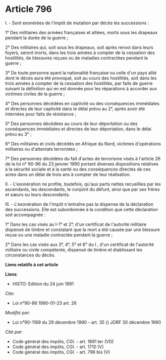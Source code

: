 # Article 796

I. - Sont exonérées de l'impôt de mutation par décès les successions :

1° Des militaires des armées françaises et alliées, morts sous les drapeaux pendant la durée de la guerre ;

2° Des militaires qui, soit sous les drapeaux, soit après renvoi dans leurs foyers, seront morts, dans les trois années à
compter de la cessation des hostilités, de blessures reçues ou de maladies contractées pendant la guerre ;

3° De toute personne ayant la nationalité française ou celle d'un pays allié dont le décès aura été provoqué, soit au cours
des hostilités, soit dans les trois années à compter de la cessation des hostilités, par faits de guerre suivant la
définition qui en est donnée pour les réparations à accorder aux victimes civiles de la guerre ;

4° Des personnes décédées en captivité ou des conséquences immédiates et directes de leur captivité dans le délai prévu au
2°, après avoir été internées pour faits de résistance ;

5° Des personnes décédées au cours de leur déportation ou des conséquences immédiates et directes de leur déportation, dans
le délai prévu au 3° ;

6° Des militaires et civils décédés en Afrique du Nord, victimes d'opérations militaires ou d'attentats terroristes ;

7° Des personnes décédées du fait d'actes de terrorisme visés à l'article 26 de la loi n° 90-86 du 23 janvier 1990 portant
diverses dispositions relatives à la sécurité sociale et à la santé ou des conséquences directes de ces actes dans un délai
de trois ans à compter de leur réalisation.

II. - L'exonération ne profite, toutefois, qu'aux parts nettes recueillies par les ascendants, les descendants, le conjoint
du défunt, ainsi que par ses frères et sœurs ou leurs descendants.

III. - L'exonération de l'impôt n'entraîne pas la dispense de la déclaration des successions. Elle est subordonnée à la
condition que cette déclaration soit accompagnée :

1° Dans les cas visés au I-1° et 2°, d'un certificat de l'autorité militaire dispensé de timbre et constatant que la mort a
été causée par une blessure reçue ou une maladie contractée pendant la guerre ;

2° Dans les cas visés aux 3°, 4°, 5° et 6° du I , d'un certificat de l'autorité militaire ou civile compétente, dispensé de
timbre et établissant les circonstances du décès.

**Liens relatifs à cet article**

**Liens**:

  - HISTO: Edition du 24 juin 1991

_Cite_:

  - Loi n°90-86 1990-01-23 art. 26

_Modifié par_:

  - Loi n°90-1169 du 29 décembre 1990 - art. 35 () JORF 30 décembre 1990

_Cité par_:

  - Code général des impôts, CGI. - art. 1691 ter (VD)
  - Code général des impôts, CGI. - art. 1710 (V)
  - Code général des impôts, CGI. - art. 796 bis (V)

